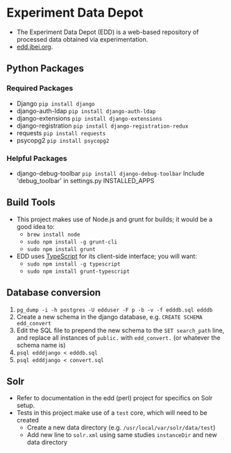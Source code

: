 # Experiment Data Depot

 * The Experiment Data Depot (EDD) is a web-based repository of processed data
    obtained via experimentation.
 * [edd.jbei.org](https://edd.jbei.org).

## Python Packages
### Required Packages
 * Django `pip install django`
 * django-auth-ldap `pip install django-auth-ldap`
 * django-extensions `pip install django-extensions`
 * django-registration `pip install django-registration-redux`
 * requests `pip install requests`
 * psycopg2 `pip install psycopg2`

### Helpful Packages
 * django-debug-toolbar `pip install django-debug-toolbar`
    Include 'debug_toolbar' in settings.py INSTALLED_APPS

## Build Tools
 * This project makes use of Node.js and grunt for builds; it would be a good
    idea to:
    * `brew install node`
    * `sudo npm install -g grunt-cli`
    * `sudo npm install grunt`
 * EDD uses [TypeScript](http://typescriptlang.org) for its client-side
    interface; you will want:
    * `sudo npm install -g typescript`
    * `sudo npm install grunt-typescript`

## Database conversion
 1. `pg_dump -i -h postgres -U edduser -F p -b -v -f edddb.sql edddb`
 2. Create a new schema in the django database, e.g. `CREATE SCHEMA edd_convert`
 3. Edit the SQL file to prepend the new schema to the `SET search_path` line,
    and replace all instances of `public.` with `edd_convert.` (or whatever the
    schema name is)
 4. `psql edddjango < edddb.sql`
 5. `psql edddjango < convert.sql`

## Solr
 * Refer to documentation in the edd (perl) project for specifics on Solr setup.
 * Tests in this project make use of a `test` core, which will need to be created
    * Create a new data directory (e.g. `/usr/local/var/solr/data/test`)
    * Add new line to `solr.xml` using same studies `instanceDir` and new data directory
